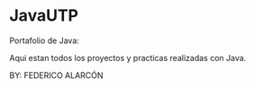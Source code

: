 # JavaUTP
Portafolio de Java:

Aqui estan todos los proyectos y practicas realizadas con Java.


BY: FEDERICO ALARCÓN
